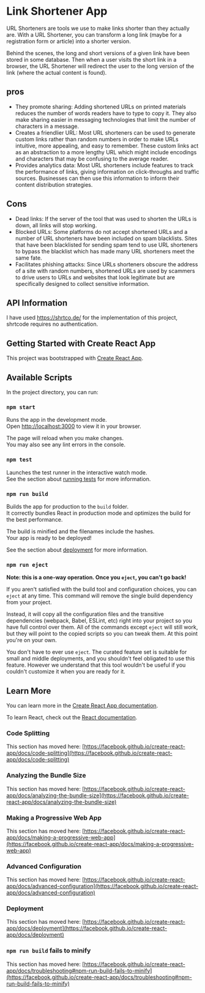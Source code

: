 # Link Shortener App

URL Shorteners are tools we use to make links shorter than they actually are. With a URL Shortener, you can transform a long link (maybe for a registration form or article) into a shorter version.

Behind the scenes, the long and short versions of a given link have been stored in some database. Then when a user visits the short link in a browser, the URL Shortener will redirect the user to the long version of the link (where the actual content is found).

## pros

* They promote sharing: Adding shortened URLs on printed materials reduces the number of words readers have to type to copy it. They also make sharing easier in messaging technologies that limit the number of characters in a message.
* Creates a friendlier URL: Most URL shorteners can be used to generate custom links rather than random numbers in order to make URLs intuitive, more appealing, and easy to remember. These custom links act as an abstraction to a more lengthy URL which might include encodings and characters that may be confusing to the average reader.
* Provides analytics data: Most URL shorteners include features to track the performance of links, giving information on click-throughs and traffic sources. Businesses can then use this information to inform their content distribution strategies.

## Cons

* Dead links: If the server of the tool that was used to shorten the URLs is down, all links will stop working.
* Blocked URLs: Some platforms do not accept shortened URLs and a number of URL shorteners have been included on spam blacklists. Sites that have been blacklisted for sending spam tend to use URL shorteners to bypass the blacklist which has made many URL shorteners meet the same fate.
* Facilitates phishing attacks: Since URLs shorteners obscure the address of a site with random numbers, shortened URLs are used by scammers to drive users to URLs and websites that look legitimate but are specifically designed to collect sensitive information.

## API Information

I have used <https://shrtco.de/> for the implementation of this project, shrtcode requires no authentication.

## Getting Started with Create React App

This project was bootstrapped with [Create React App](https://github.com/facebook/create-react-app).

## Available Scripts

In the project directory, you can run:

### `npm start`

Runs the app in the development mode.\
Open [http://localhost:3000](http://localhost:3000) to view it in your browser.

The page will reload when you make changes.\
You may also see any lint errors in the console.

### `npm test`

Launches the test runner in the interactive watch mode.\
See the section about [running tests](https://facebook.github.io/create-react-app/docs/running-tests) for more information.

### `npm run build`

Builds the app for production to the `build` folder.\
It correctly bundles React in production mode and optimizes the build for the best performance.

The build is minified and the filenames include the hashes.\
Your app is ready to be deployed!

See the section about [deployment](https://facebook.github.io/create-react-app/docs/deployment) for more information.

### `npm run eject`

**Note: this is a one-way operation. Once you `eject`, you can't go back!**

If you aren't satisfied with the build tool and configuration choices, you can `eject` at any time. This command will remove the single build dependency from your project.

Instead, it will copy all the configuration files and the transitive dependencies (webpack, Babel, ESLint, etc) right into your project so you have full control over them. All of the commands except `eject` will still work, but they will point to the copied scripts so you can tweak them. At this point you're on your own.

You don't have to ever use `eject`. The curated feature set is suitable for small and middle deployments, and you shouldn't feel obligated to use this feature. However we understand that this tool wouldn't be useful if you couldn't customize it when you are ready for it.

## Learn More

You can learn more in the [Create React App documentation](https://facebook.github.io/create-react-app/docs/getting-started).

To learn React, check out the [React documentation](https://reactjs.org/).

### Code Splitting

This section has moved here: [https://facebook.github.io/create-react-app/docs/code-splitting](https://facebook.github.io/create-react-app/docs/code-splitting)

### Analyzing the Bundle Size

This section has moved here: [https://facebook.github.io/create-react-app/docs/analyzing-the-bundle-size](https://facebook.github.io/create-react-app/docs/analyzing-the-bundle-size)

### Making a Progressive Web App

This section has moved here: [https://facebook.github.io/create-react-app/docs/making-a-progressive-web-app](https://facebook.github.io/create-react-app/docs/making-a-progressive-web-app)

### Advanced Configuration

This section has moved here: [https://facebook.github.io/create-react-app/docs/advanced-configuration](https://facebook.github.io/create-react-app/docs/advanced-configuration)

### Deployment

This section has moved here: [https://facebook.github.io/create-react-app/docs/deployment](https://facebook.github.io/create-react-app/docs/deployment)

### `npm run build` fails to minify

This section has moved here: [https://facebook.github.io/create-react-app/docs/troubleshooting#npm-run-build-fails-to-minify](https://facebook.github.io/create-react-app/docs/troubleshooting#npm-run-build-fails-to-minify)
